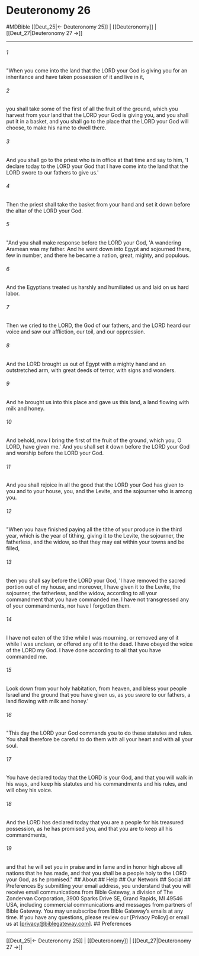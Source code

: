 # Deuteronomy 26
#MDBible
[[Deut_25|← Deuteronomy 25]] | [[Deuteronomy]] | [[Deut_27|Deuteronomy 27 →]]

***






###### 1 


"When you come into the land that the LORD your God is giving you for an inheritance and have taken possession of it and live in it, 





###### 2 


you shall take some of the first of all the fruit of the ground, which you harvest from your land that the LORD your God is giving you, and you shall put it in a basket, and you shall go to the place that the LORD your God will choose, to make his name to dwell there. 





###### 3 


And you shall go to the priest who is in office at that time and say to him, 'I declare today to the LORD your God that I have come into the land that the LORD swore to our fathers to give us.' 





###### 4 


Then the priest shall take the basket from your hand and set it down before the altar of the LORD your God. 





###### 5 


"And you shall make response before the LORD your God, 'A wandering Aramean was my father. And he went down into Egypt and sojourned there, few in number, and there he became a nation, great, mighty, and populous. 





###### 6 


And the Egyptians treated us harshly and humiliated us and laid on us hard labor. 





###### 7 


Then we cried to the LORD, the God of our fathers, and the LORD heard our voice and saw our affliction, our toil, and our oppression. 





###### 8 


And the LORD brought us out of Egypt with a mighty hand and an outstretched arm, with great deeds of terror, with signs and wonders. 





###### 9 


And he brought us into this place and gave us this land, a land flowing with milk and honey. 





###### 10 


And behold, now I bring the first of the fruit of the ground, which you, O LORD, have given me.' And you shall set it down before the LORD your God and worship before the LORD your God. 





###### 11 


And you shall rejoice in all the good that the LORD your God has given to you and to your house, you, and the Levite, and the sojourner who is among you. 





###### 12 


"When you have finished paying all the tithe of your produce in the third year, which is the year of tithing, giving it to the Levite, the sojourner, the fatherless, and the widow, so that they may eat within your towns and be filled, 





###### 13 


then you shall say before the LORD your God, 'I have removed the sacred portion out of my house, and moreover, I have given it to the Levite, the sojourner, the fatherless, and the widow, according to all your commandment that you have commanded me. I have not transgressed any of your commandments, nor have I forgotten them. 





###### 14 


I have not eaten of the tithe while I was mourning, or removed any of it while I was unclean, or offered any of it to the dead. I have obeyed the voice of the LORD my God. I have done according to all that you have commanded me. 





###### 15 


Look down from your holy habitation, from heaven, and bless your people Israel and the ground that you have given us, as you swore to our fathers, a land flowing with milk and honey.' 





###### 16 


"This day the LORD your God commands you to do these statutes and rules. You shall therefore be careful to do them with all your heart and with all your soul. 





###### 17 


You have declared today that the LORD is your God, and that you will walk in his ways, and keep his statutes and his commandments and his rules, and will obey his voice. 





###### 18 


And the LORD has declared today that you are a people for his treasured possession, as he has promised you, and that you are to keep all his commandments, 





###### 19 


and that he will set you in praise and in fame and in honor high above all nations that he has made, and that you shall be a people holy to the LORD your God, as he promised." ## About ## Help ## Our Network ## Social ## Preferences By submitting your email address, you understand that you will receive email communications from Bible Gateway, a division of The Zondervan Corporation, 3900 Sparks Drive SE, Grand Rapids, MI 49546 USA, including commercial communications and messages from partners of Bible Gateway. You may unsubscribe from Bible Gateway&rsquo;s emails at any time. If you have any questions, please review our [Privacy Policy] or email us at [privacy@biblegateway.com]. ## Preferences

***

[[Deut_25|← Deuteronomy 25]] | [[Deuteronomy]] | [[Deut_27|Deuteronomy 27 →]]

